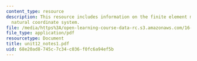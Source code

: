 ```yaml
---
content_type: resource
description: This resource includes information on the finite element method, and
  natural coordinate system.
file: /media/https%3A/open-learning-course-data-rc.s3.amazonaws.com/16-21-techniques-for-structural-analysis-and-design-spring-2005/68e20ad8745c7c34c036f0fc6a94ef5b_unit12_notes1.pdf
file_type: application/pdf
resourcetype: Document
title: unit12_notes1.pdf
uid: 68e20ad8-745c-7c34-c036-f0fc6a94ef5b
---
```

